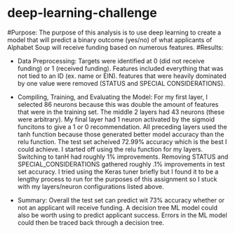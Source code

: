 # deep-learning-challenge
#Purpose: The purpose of this analysis is to use deep learning to create a model that will predict a binary outcome (yes/no) of what applicants of Alphabet Soup will receive funding based on numerous features.
#Results:
- Data Preprocessing:
  Targets were identified at 0 (did not receive funding) or 1 (received funding). Features included everything that was not tied to an ID (ex. name or EIN). features that were
  heavily dominated by one value were removed (STATUS and SPECIAL CONSIDERATIONS).

- Compiling, Training, and Evaluating the Model:
  For my first layer, I selected 86 neurons because this was double the amount of features that were in the training set. The middle 2 layers had 43 neurons (these were arbitrary).
  My final layer had 1 neuron activated by the sigmoid funcitons to give a 1 or 0 recommendation. All preceding layers used the tanh function because those generated better model
  accuracy than the relu function.
  The test set acheived 72.99% accuracy which is the best I could achieve. I started off using the relu function for my layers. Switching to tanH had roughly 1% improvements.
  Removing STATUS and SPECIAL_CONSIDERATIONS gathered roughly .1% improvements in test set accuracy. I tried using the Keras tuner briefly but I found it to be a lengthy process to
  run for the purposes of this assignment so I stuck with my layers/neuron configurations listed above.

- Summary:
  Overall the test set can predict wit 73% accuracy whether or not an applicant will receive funding. A decision tree ML model could also be worth using to predict applicant
  success. Errors in the ML model could then be traced back through a decision tree.
